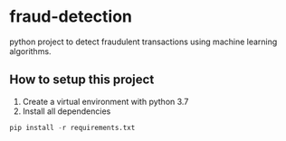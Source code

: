 # fraud-detection
python project to detect fraudulent transactions using machine learning algorithms.

## How to setup this project

1. Create a virtual environment with python 3.7
2. Install all dependencies
```py
pip install -r requirements.txt
```


